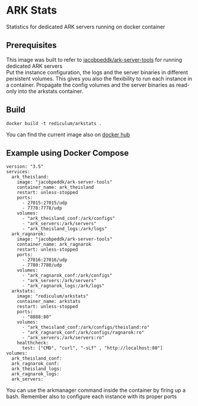 # ARK Stats
Statistics for dedicated ARK servers running on docker container
## Prerequisites
This image was built to refer to [jacobpeddk/ark-server-tools](https://hub.docker.com/r/jacobpeddk/ark-server-tools/) for running dedicated ARK servers  
Put the instance configuration, the logs and the server binaries in different persistent volumes. This gives you also the flexibility to run each instance in a container.
Propagate the config volumes and the server binaries as read-only into the arkstats container.

## Build
```
docker build -t rediculum/arkstats .
```
You can find the current image also on [docker hub](https://hub.docker.com/repository/docker/rediculum/arkstats)

## Example using Docker Compose
```
version: "3.5"
services:
  ark_theisland:
    image: "jacobpeddk/ark-server-tools"
    container_name: ark_theisland
    restart: unless-stopped
    ports:
      - 27015:27015/udp
      - 7778:7778/udp
    volumes:
      - "ark_theisland_conf:/ark/configs"
      - "ark_servers:/ark/servers"
      - "ark_theisland_logs:/ark/logs"
  ark_ragnarok:
    image: "jacobpeddk/ark-server-tools"
    container_name: ark_ragnarok
    restart: unless-stopped
    ports:
      - 27016:27016/udp
      - 7780:7780/udp
    volumes:
      - "ark_ragnarok_conf:/ark/configs"
      - "ark_servers:/ark/servers"
      - "ark_ragnarok_logs:/ark/logs"
  arkstats:
    image: "rediculum/arkstats"
    container_name: arkstats
    restart: unless-stopped
    ports:
      - "8888:80"
    volumes:
      - "ark_theisland_conf:/ark/configs/theisland:ro"
      - "ark_ragnarok_conf:/ark/configs/ragnarok:ro"
      - "ark_servers:/ark/servers:ro"
    healthcheck:
      test: ["CMD", "curl", "-sLf" , "http://localhost:80"]
volumes:
  ark_theisland_conf:
  ark_ragnarok_conf:
  ark_theisland_logs:
  ark_ragnarok_logs:
  ark_servers:
```
You can use the arkmanager command inside the container by firing up a bash. Remember also to configure each instance with its proper ports
